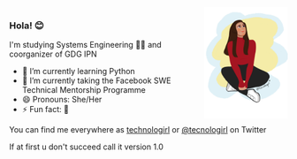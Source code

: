 <img align="right" src="https://github.com/Tecnologirl/Tecnologirl/blob/master/github_Tecnologirl.png" alt="happy photo of me (Alondra)" width=30% height=30%/>

### Hola! 😊

I'm studying Systems Engineering 👩‍💻 and coorganizer of GDG IPN

- 🌱 I’m currently learning Python
- 🔭 I’m currently taking the Facebook SWE Technical Mentorship Programme
- 😄 Pronouns: She/Her
- ⚡ Fun fact: 🐧

You can find me everywhere as [technologirl](https://linktr.ee/Technologirl) or [@tecnologirl](twitter.com/tecnologirl) on Twitter

 If at first u don't succeed call it version 1.0
 
